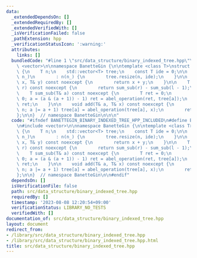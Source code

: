 ```yaml
---
data:
  _extendedDependsOn: []
  _extendedRequiredBy: []
  _extendedVerifiedWith: []
  _isVerificationFailed: false
  _pathExtension: hpp
  _verificationStatusIcon: ':warning:'
  attributes:
    links: []
  bundledCode: "#line 1 \"src/data_structure/binary_indexed_tree.hpp\"\n\n\n\n#include\
    \ <vector>\n\nnamespace BanetteGin {\n\ntemplate <class T>\nstruct binary_indexed_tree\
    \ {\n    T n;\n    std::vector<T> tree;\n    const T ide = 0;\n\n    binary_indexed_tree(T\
    \ n_)\n        : n(n_) {\n        tree.resize(n, ide);\n    }\n\n    T abel_operation(T&\
    \ x, T& y) const noexcept {\n        return x + y;\n    }\n\n    T sum(T& l, T&\
    \ r) const noexcept {\n        return sum_sub(r) - sum_sub(l - 1);\n    }\n\n\
    \    T sum_sub(T& a) const noexcept {\n        T ret = 0;\n        for (; a >=\
    \ 0; a = (a & (a + 1)) - 1) ret = abel_operation(ret, tree[a]);\n        return\
    \ ret;\n    }\n\n    void add(T& a, T& x) const noexcept {\n        for (; a <\
    \ n; a |= a + 1) tree[a] = abel_operation(tree[a], x);\n        return;\n    }\n\
    };\n\n}  // namespace BanetteGin\n\n\n"
  code: "#ifndef BANETTEGIN_BINARY_INDEXED_TREE_HPP_INCLUDED\n#define BANETTEGIN_BINARY_INDEXED_TREE_HPP_INCLUDED\n\
    \n#include <vector>\n\nnamespace BanetteGin {\n\ntemplate <class T>\nstruct binary_indexed_tree\
    \ {\n    T n;\n    std::vector<T> tree;\n    const T ide = 0;\n\n    binary_indexed_tree(T\
    \ n_)\n        : n(n_) {\n        tree.resize(n, ide);\n    }\n\n    T abel_operation(T&\
    \ x, T& y) const noexcept {\n        return x + y;\n    }\n\n    T sum(T& l, T&\
    \ r) const noexcept {\n        return sum_sub(r) - sum_sub(l - 1);\n    }\n\n\
    \    T sum_sub(T& a) const noexcept {\n        T ret = 0;\n        for (; a >=\
    \ 0; a = (a & (a + 1)) - 1) ret = abel_operation(ret, tree[a]);\n        return\
    \ ret;\n    }\n\n    void add(T& a, T& x) const noexcept {\n        for (; a <\
    \ n; a |= a + 1) tree[a] = abel_operation(tree[a], x);\n        return;\n    }\n\
    };\n\n}  // namespace BanetteGin\n\n#endif"
  dependsOn: []
  isVerificationFile: false
  path: src/data_structure/binary_indexed_tree.hpp
  requiredBy: []
  timestamp: '2023-08-08 12:20:54+09:00'
  verificationStatus: LIBRARY_NO_TESTS
  verifiedWith: []
documentation_of: src/data_structure/binary_indexed_tree.hpp
layout: document
redirect_from:
- /library/src/data_structure/binary_indexed_tree.hpp
- /library/src/data_structure/binary_indexed_tree.hpp.html
title: src/data_structure/binary_indexed_tree.hpp
---
```

